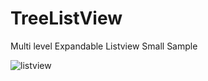 # TreeListView
Multi level Expandable Listview Small Sample

![listview](https://github.com/naoto-ogawa/TreeListView/app/expandable.png "sample")
